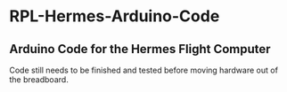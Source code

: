 # RPL-Hermes-Arduino-Code
## Arduino Code for the Hermes Flight Computer
Code still needs to be finished and tested before moving hardware out of the breadboard.
